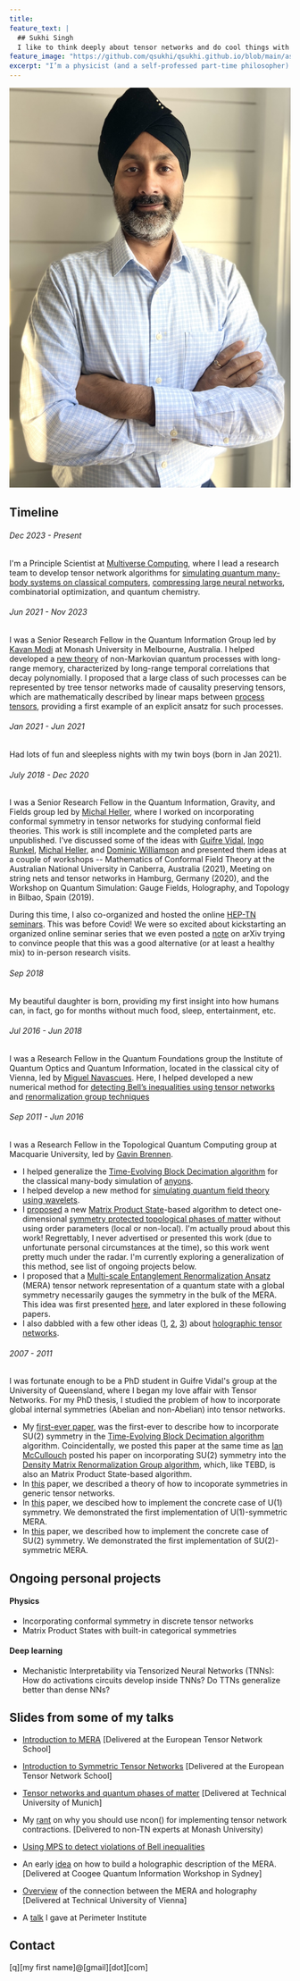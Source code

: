 ```yaml
---
title: 
feature_text: |
  ## Sukhi Singh
  I like to think deeply about tensor networks and do cool things with them.
feature_image: "https://github.com/qsukhi/qsukhi.github.io/blob/main/assets/banner.svg?raw=true"
excerpt: "I’m a physicist (and a self-professed part-time philosopher) working at the intersection of quantum information theory, quantum many-body physics, and high-energy physics. I’ve also been applying ideas from quantum physics to compress large neural networks and address NP-hard optimization problems."
---
```


![Me](assets/my_color.jpg)

## Timeline

###### Dec 2023 - Present
I'm a Principle Scientist at [Multiverse Computing](https://multiversecomputing.com/), where I lead a research team to develop tensor network algorithms for [simulating quantum many-body systems on classical computers](https://journals.aps.org/prresearch/abstract/10.1103/PhysRevResearch.6.013326), [compressing large neural networks](https://arxiv.org/abs/2401.14109), combinatorial optimization, and quantum chemistry.

###### Jun 2021 - Nov 2023
I was a Senior Research Fellow in the Quantum Information Group led by [Kavan Modi](https://research.monash.edu/en/persons/kavan-modi) at Monash University in Melbourne, Australia. I helped developed a [new theory](https://arxiv.org/abs/2312.04624) of non-Markovian quantum processes with long-range memory, characterized by long-range temporal correlations that decay polynomially. I proposed that a large class of such processes can be represented by tree tensor networks made of causality preserving tensors, which are mathematically described by linear maps between [process tensors](https://arxiv.org/abs/1512.00589), providing a first example of an explicit ansatz for such processes.

###### Jan 2021 - Jun 2021
Had lots of fun and sleepless nights with my twin boys (born in Jan 2021).

###### July 2018 - Dec 2020
I was a Senior Research Fellow in the Quantum Information, Gravity, and Fields group led by [Michal Heller](https://scholar.google.com/citations?user=_zIEMx4AAAAJ&hl=en), where I worked on incorporating conformal symmetry in tensor networks for studying conformal field theories. This work is still incomplete and the completed parts are unpublished. I've discussed some of the ideas with [Guifre Vidal](https://heritageproject.caltech.edu/interviews/guifre-vidal), [Ingo Runkel](https://www.qu.uni-hamburg.de/cluster/team/runkel.html), [Michal Heller](https://scholar.google.com/citations?user=_zIEMx4AAAAJ&hl=en), and [Dominic Williamson](https://sites.google.com/site/dominicjw/home) and presented them ideas at a couple of workshops -- Mathematics of Conformal Field Theory at the Australian National University in Canberra, Australia (2021), Meeting on string nets and tensor networks in Hamburg, Germany (2020), and the Workshop on Quantum Simulation: Gauge Fields, Holography, and Topology in Bilbao, Spain (2019). 

During this time, I also co-organized and hosted the online [HEP-TN seminars](https://www.youtube.com/playlist?list=PLaib4I4mFNmWKntxAZcB-EQJ_B-PkWEEL). This was before Covid! We were so excited about kickstarting an organized online seminar series that we even posted a [note](https://arxiv.org/pdf/2004.09922) on arXiv trying to convince people that this was a good alternative (or at least a healthy mix) to in-person research visits. 

###### Sep 2018
My beautiful daughter is born, providing my first insight into how humans can, in fact, go for months without much food, sleep, entertainment, etc.

###### Jul 2016 - Jun 2018
I was a Research Fellow in the Quantum Foundations group the Institute of Quantum Optics and Quantum Information, located in the classical city of Vienna, led by [Miguel Navascues](https://www.iqoqi-vienna.at/research/navascues-group). Here, I helped developed a new numerical method for [detecting Bell’s inequalities using tensor networks](https://journals.aps.org/prl/abstract/10.1103/PhysRevLett.118.230401) and [renormalization group techniques](https://journals.aps.org/prx/abstract/10.1103/PhysRevX.10.021064) 

###### Sep 2011 - Jun 2016
I was a Research Fellow in the Topological Quantum Computing group at Macquarie University, led by [Gavin Brennen](https://vimeo.com/330707461). 
- I helped generalize the [Time-Evolving Block Decimation algorithm](https://en.wikipedia.org/wiki/Time-evolving_block_decimation) for the classical many-body simulation of [anyons](https://phys.org/news/2024-02-phase-physicists-abelian-anyons-quantum.html). 
- I helped develop a new method for [simulating quantum field theory using wavelets](https://journals.aps.org/pra/abstract/10.1103/PhysRevA.92.032315).
- I [proposed](https://arxiv.org/abs/1409.7873) a new [Matrix Product State](https://tensornetwork.readthedocs.io/en/latest/basic_mps.html)-based algorithm to detect one-dimensional [symmetry protected topological phases of matter](http://topo-houches.pks.mpg.de/wp-content/uploads/2015/01/pollmann_spt.pdf) without using order parameters (local or non-local). I'm actually proud about this work! Regrettably, I never advertised or presented this work (due to unfortunate personal circumstances at the time), so this work went pretty much under the radar. I'm currently exploring a generalization of this method, see list of ongoing projects below.
- I proposed that a [Multi-scale Entanglement Renormalization Ansatz](https://www.benasque.org/2015gravity/talks_contr/211_VidalBenasque2015.pdf) (MERA) tensor network representation of a quantum state with a global symmetry necessarily gauges the symmetry in the bulk of the MERA. This idea was first presented [here](https://journals.aps.org/prb/abstract/10.1103/PhysRevB.88.121108), and later explored in these following papers.
- I also dabbled with a few other ideas ([1](https://journals.aps.org/prd/abstract/10.1103/PhysRevD.97.026012), [2](https://journals.aps.org/prd/abstract/10.1103/PhysRevD.97.026013), [3](https://www.nature.com/articles/s41534-020-0255-7)) about [holographic tensor networks](https://www.preposterousuniverse.com/blog/2015/05/05/does-spacetime-emerge-from-quantum-information/).

###### 2007 - 2011
I was fortunate enough to be a PhD student in Guifre Vidal's group at the University of Queensland, where I began my love affair with Tensor Networks. For my PhD thesis, I  studied the problem of how to incorporate global internal symmetries (Abelian and non-Abelian) into tensor networks. 
- My [first-ever paper](https://iopscience.iop.org/article/10.1088/1367-2630/12/3/033029/meta), was the first-ever to describe how to incorporate SU(2) symmetry in the [Time-Evolving Block Decimation algorithm](https://en.wikipedia.org/wiki/Time-evolving_block_decimation) algorithm. Coincidentally, we posted this paper at the same time as [Ian McCullouch](https://mptoolkit.qusim.net/Profiles/Profiles) posted his paper on incorporating SU(2) symmetry into the [Density Matrix Renormalization Group algorithm](https://www.nature.com/articles/s42254-023-00572-5), which, like TEBD, is also an Matrix Product State-based algorithm.
- In [this](https://journals.aps.org/pra/abstract/10.1103/PhysRevA.82.050301) paper, we described a theory of how to incoporate symmetries in generic tensor networks.
- In [this](https://journals.aps.org/prb/abstract/10.1103/PhysRevB.83.115125) paper, we descibed how to implement the concrete case of U(1) symmetry. We demonstrated the first implementation of U(1)-symmetric MERA.
- In [this](https://journals.aps.org/prb/abstract/10.1103/PhysRevB.86.195114) paper, we described how to implement the concrete case of SU(2) symmetry. We demonstrated the first implementation of SU(2)-symmetric MERA.  

## Ongoing personal projects
#### Physics
- Incorporating conformal symmetry in discrete tensor networks
- Matrix Product States with built-in categorical symmetries

#### Deep learning
- Mechanistic Interpretability via Tensorized Neural Networks (TNNs): How do activations circuits develop inside TNNs? Do TTNs generalize better than dense NNs?

## Slides from some of my talks
- [Introduction to MERA](https://github.com/qsukhi/qsukhi.github.io/blob/main/assets/slides/Intro_to_MERA_ETN_School.pdf?raw=true) [Delivered at the European Tensor Network School]
- [Introduction to Symmetric Tensor Networks](https://github.com/qsukhi/qsukhi.github.io/blob/main/assets/slides/Intro_to_Syms_ETN_School.pdf?raw=true) [Delivered at the European Tensor Network School]

- [Tensor networks and quantum phases of matter](https://github.com/qsukhi/qsukhi.github.io/blob/main/assets/slides/TNs_quantum_phases.pdf?raw=true) [Delivered at Technical University of Munich]

- My [rant](https://github.com/qsukhi/qsukhi.github.io/blob/main/assets/slides/intro_to_ncon.pdf?raw=true) on why you should use ncon() for implementing tensor network contractions. [Delivered to non-TN experts at Monash University)
- [Using MPS to detect violations of Bell inequalities](https://github.com/qsukhi/qsukhi.github.io/blob/main/assets/slides/nonlocality.pdf?raw=true)
  
- An early [idea](https://github.com/qsukhi/qsukhi.github.io/blob/main/assets/slides/Early_idea_MERA_Coogee.pdf?raw=true) on how to build a holographic description of the MERA. [Delivered at Coogee Quantum Information Workshop in Sydney]
- [Overview](https://github.com/qsukhi/qsukhi.github.io/blob/main/assets/slides/MERA_and_holography.pdf?raw=true) of the connection between the MERA and holography [Delivered at Technical University of Vienna]
- A [talk](https://pirsa.org/16100044) I gave at Perimeter Institute

## Contact
[q][my first name]@[gmail][dot][com]
